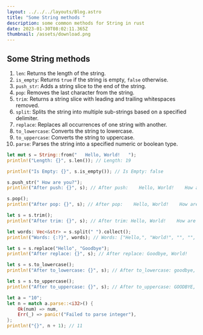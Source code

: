 ```yaml
---
layout: ../../../layouts/Blog.astro
title: "Some String methods "
description: some common methods for String in rust
date: 2023-01-30T08:02:11.365Z
thumbnail: /assets/download.png
---
```

## Some String methods 

1. `len`: Returns the length of the string.
2. `is_empty`: Returns `true` if the string is empty, `false` otherwise.
3. `push_str`: Adds a string slice to the end of the string.
4. `pop`: Removes the last character from the string.
5. `trim`: Returns a string slice with leading and trailing whitespaces removed.
6. `split`: Splits the string into multiple sub-strings based on a specified delimiter.
7. `replace`: Replaces all occurrences of one string with another.
8. `to_lowercase`: Converts the string to lowercase.
9. `to_uppercase`: Converts the string to uppercase.
10. `parse`: Parses the string into a specified numeric or boolean type.

```rust
let mut s = String::from("   Hello, World!   ");
println!("Length: {}", s.len()); // Length: 19

println!("Is Empty: {}", s.is_empty()); // Is Empty: false

s.push_str(" How are you?");
println!("After push: {}", s); // After push:    Hello, World!    How are you?

s.pop();
println!("After pop: {}", s); // After pop:    Hello, World!    How are you

let s = s.trim();
println!("After trim: {}", s); // After trim: Hello, World!    How are you

let words: Vec<&str> = s.split(" ").collect();
println!("Words: {:?}", words); // Words: ["Hello,", "World!", "", "", "", "How", "are", "you"]

let s = s.replace("Hello", "Goodbye");
println!("After replace: {}", s); // After replace: Goodbye, World!    How are you

let s = s.to_lowercase();
println!("After to_lowercase: {}", s); // After to_lowercase: goodbye, world!    how are you

let s = s.to_uppercase();
println!("After to_uppercase: {}", s); // After to_uppercase: GOODBYE, WORLD!    HOW ARE YOU

let a = "10";
let n = match a.parse::<i32>() {
    Ok(num) => num,
    Err(_) => panic!("Failed to parse integer"),
};
println!("{}", n + 1); // 11

```